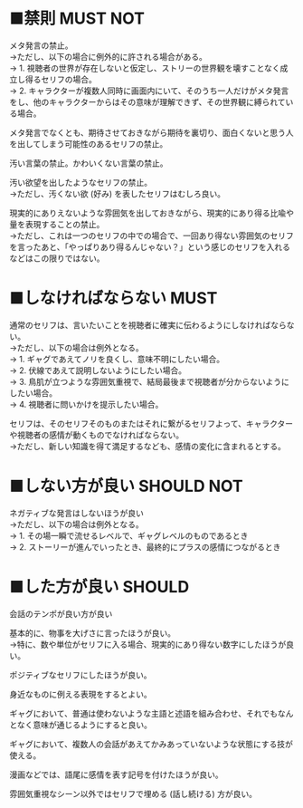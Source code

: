 ﻿# ■禁則 MUST NOT
メタ発言の禁止。  
→ただし、以下の場合に例外的に許される場合がある。  
→ 1. 視聴者の世界が存在しないと仮定し、ストリーの世界観を壊すことなく成立し得るセリフの場合。  
→ 2. キャラクターが複数人同時に画面内にいて、そのうち一人だけがメタ発言をし、他のキャラクターからはその意味が理解できず、その世界観に縛られている場合。  

メタ発言でなくとも、期待させておきながら期待を裏切り、面白くないと思う人を出してしまう可能性のあるセリフの禁止。  

汚い言葉の禁止。かわいくない言葉の禁止。  

汚い欲望を出したようなセリフの禁止。  
→ただし、汚くない欲 (好み) を表したセリフはむしろ良い。  

現実的にありえないような雰囲気を出しておきながら、現実的にあり得る比喩や量を表現することの禁止。  
→ただし、これは一つのセリフの中での場合で、一回あり得ない雰囲気のセリフを言ったあと、「やっぱりあり得るんじゃない？」という感じのセリフを入れるなどはこの限りではない。  

# ■しなければならない MUST
通常のセリフは、言いたいことを視聴者に確実に伝わるようにしなければならない。  
→ただし、以下の場合は例外となる。  
→ 1. ギャグであえてノリを良くし、意味不明にしたい場合。  
→ 2. 伏線であえて説明しないようにしたい場合。  
→ 3. 鳥肌が立つような雰囲気重視で、結局最後まで視聴者が分からないようにしたい場合。  
→ 4. 視聴者に問いかけを提示したい場合。  

セリフは、そのセリフそのものまたはそれに繋がるセリフよって、キャラクターや視聴者の感情が動くものでなければならない。  
→ただし、新しい知識を得て満足するなども、感情の変化に含まれるとする。  

# ■しない方が良い SHOULD NOT
ネガティブな発言はしないほうが良い  
→ただし、以下の場合は例外となる。  
→ 1. その場一瞬で流せるレベルで、ギャグレベルのものであるとき  
→ 2. ストーリーが進んでいったとき、最終的にプラスの感情につながるとき  

# ■した方が良い SHOULD
会話のテンポが良い方が良い  

基本的に、物事を大げさに言ったほうが良い。  
→特に、数や単位がセリフに入る場合、現実的にあり得ない数字にしたほうが良い。  

ポジティブなセリフにしたほうが良い。  

身近なものに例える表現をするとよい。  

ギャグにおいて、普通は使わないような主語と述語を組み合わせ、それでもなんとなく意味が通じるようにすると良い。  

ギャグにおいて、複数人の会話があえてかみあっていないような状態にする技が使える。  

漫画などでは、語尾に感情を表す記号を付けたほうが良い。  

雰囲気重視なシーン以外ではセリフで埋める (話し続ける) 方が良い。  
